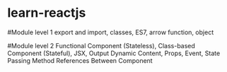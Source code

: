 # learn-reactjs

#Module level 1
export and import, classes, ES7, arrow function, object

#Module level 2
Functional Component (Stateless), Class-based Component (Stateful), JSX, Output Dynamic Content, Props, Event, State
Passing Method References Between Component
